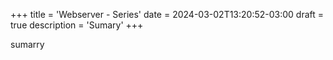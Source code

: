 +++
title = 'Webserver - Series'
date = 2024-03-02T13:20:52-03:00
draft = true
description = 'Sumary'
+++


sumarry
